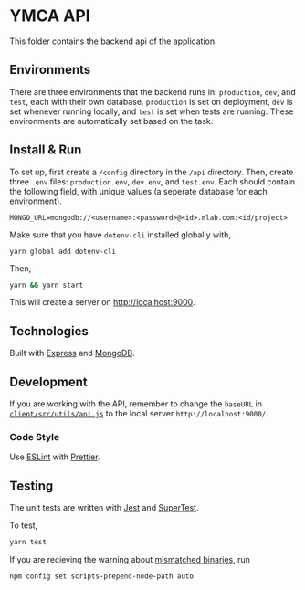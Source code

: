 # YMCA API

This folder contains the backend api of the application.

## Environments

There are three environments that the backend runs in: `production`, `dev`, and `test`, each with their own database. `production` is set on deployment, `dev` is set whenever running locally, and `test` is set when tests are running. These environments are automatically set based on the task.

## Install & Run

To set up, first create a `/config` directory in the `/api` directory. Then, create three `.env` files: `production.env`, `dev.env`, and `test.env`. Each should contain the following field, with unique values (a seperate database for each environment).

```
MONGO_URL=mongodb://<username>:<password>@<id>.mlab.com:<id/project>
```

Make sure that you have `dotenv-cli` installed globally with,

```
yarn global add dotenv-cli
```

Then,

```bash
yarn && yarn start
```

This will create a server on [http://localhost:9000](http://localhost:9000).

## Technologies

Built with [Express](https://expressjs.com/) and [MongoDB](https://www.mongodb.com/).

## Development

If you are working with the API, remember to change the `baseURL` in [`client/src/utils/api.js`](https://github.com/hack4impact-uiuc/ymca/blob/master/client/src/utils/api.js) to the local server `http://localhost:9000/`.

### Code Style

Use [ESLint](https://eslint.org) with [Prettier](https://prettier.io/).

## Testing

The unit tests are written with [Jest](https://jestjs.io/) and [SuperTest](https://github.com/visionmedia/supertest).

To test,

```bash
yarn test
```

If you are recieving the warning about [mismatched binaries](https://github.com/nodenv/nodenv/wiki/FAQ#npm-warning-about-mismatched-binaries), run

```bash
npm config set scripts-prepend-node-path auto
```
